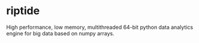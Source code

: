 # riptide
High performance, low memory, multithreaded 64-bit python data analytics engine for big data based on numpy arrays.
